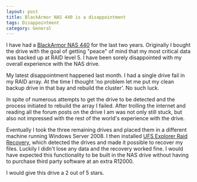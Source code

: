 ```yaml
---
layout: post
title: BlackArmor NAS 440 is a disappointment
tags: Disappointment
category: General
---
```

I have had a [BlackArmor NAS 440](http://www.seagate.com/external-hard-drives/network-storage/business/blackarmor-nas-440/) for the last two years. Originally I bought the drive with the goal of getting "peace" of mind that my most critical data was backed up at RAID level 5. I have been sorely disappointed with my overall experience with the NAS drive.

My latest disappointment happened last month. I had a single drive fail in my RAID array. At the time I thought 'no problem let me put my clean backup drive in that bay and rebuild the cluster'. No such luck.

In spite of numerous attempts to get the drive to be detected and the process initiated to rebuild the array I failed. After trolling the internet and reading all the forum posts on the drive I am was not only still stuck, but also not impressed with the rest of the world's experience with the drive.

Eventually I took the three remaining drives and placed them in a different machine running Windows Server 2008. I then installed [UFS Explorer Raid Recovery](http://www.ufsexplorer.com/download_stdrr.php), which detected the drives and made it possible to recover my files. Luckily I didn't lose any data and the recovery worked fine. I would have expected this functionality to be built in the NAS drive without having to purchase third party software at an extra R12000.

I would give this drive a 2 out of 5 stars.
